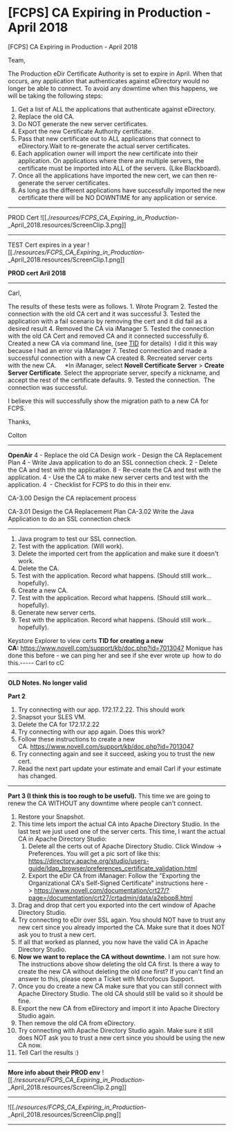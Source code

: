 # [FCPS] CA Expiring in Production - April 2018

\[FCPS\] CA Expiring in Production - April 2018

Team,

The Production eDir Certificate Authority is set to expire in April. When that occurs, any application that authenticates against eDirectory would no longer be able to connect. To avoid any downtime when this happens, we will be taking the following steps:

1. Get a list of ALL the applications that authenticate against eDirectory.
2. Replace the old CA.
3. Do NOT generate the new server certificates.
4. Export the new Certificate Authority certificate.
5. Pass that new certificate out to ALL applications that connect to eDirectory.Wait to re-generate the actual server certificates.
6. Each application owner will import the new certificate into their application. On applications where there are multiple servers, the certificate must be imported into ALL of the servers. (Like Blackboard).
7. Once all the applications have imported the new cert, we can then re-generate the server certificates.
8. As long as the different applications have successfully imported the new certificate there will be NO DOWNTIME for any application or service. 

* * *

PROD Cert
![[./_resources/FCPS_CA_Expiring_in_Production_-_April_2018.resources/ScreenClip.3.png]]

* * *

TEST Cert expires in a year
![[./_resources/FCPS_CA_Expiring_in_Production_-_April_2018.resources/ScreenClip.1.png]]

**PROD cert Aril 2018**

* * *

Carl,

The results of these tests were as follows.
1\. Wrote Program
2\. Tested the connection with the old CA cert and it was successful
3\. Tested the application with a fail scenario by removing the cert and it did fail as a desired result
4\. Removed the CA via iManager
5\. Tested the connection with the old CA Cert and removed CA and it connected successfully
6\. Created a new CA via command line, (see [TID](https://www.novell.com/support/kb/doc.php?id=7013047) for details)  I did it this way because I had an error via iManager
7\. Tested connection and made a successful connection with a new CA created
8\. Recreated server certs with the new CA.  
  \*In iManager, select **Novell Certificate Server** > **Create Server Certificate**. Select the appropriate server, specify a nickname, and accept the rest of the certificate defaults.
9\. Tested the connection.  The connection was successful.

I believe this will successfully show the migration path to a new CA for FCPS.

Thanks,

Colton

* * *

**OpenAir**
4 - Replace the old CA Design work - Design the CA Replacement Plan
4 - Write Java application to do an SSL connection check.
2 - Delete the CA and test with the application.
8 - Re-create the CA and test with the application.
4 - Use the CA to make new server certs and test with the application.
4  - Checklist for FCPS to do this in their env.

CA-3.00
Design the CA replacement process

CA-3.01 Design the CA Replacement Plan
CA-3.02 Write the Java Application to do an SSL connection check

* * *

1. Java program to test our SSL connection.
2. Test with the application. (Will work).
3. Delete the imported cert from the application and make sure it doesn't work.
4. Delete the CA.
5. Test with the application. Record what happens. (Should still work... hopefully).
6. Create a new CA.
7. Test with the application. Record what happens. (Should still work... hopefully).
8. Generate new server certs.
9. Test with the application. Record what happens. (Should still work... hopefully).

Keystore Explorer to view certs
**TID for creating a new CA:** <https://www.novell.com/support/kb/doc.php?id=7013047>
Monique has done this before - we can ping her and see if she ever wrote up  how to do this.----- Carl to cC

* * *

**OLD Notes. No longer valid**

**Part 2**

1. Try connecting with our app. 172.17.2.22. This should work
2. Snapsot your SLES VM.
3. Delete the CA for 172.17.2.22
4. Try connecting with our app again. Does this work?
5. Follow these instructions to create a new CA. <https://www.novell.com/support/kb/doc.php?id=7013047>
6. Try connecting again and see it succeed, asking you to trust the new cert.
7. Read the next part update your estimate and email Carl if your estimate has changed.

* * *

**Part 3 (I think this is too rough to be useful).**
This time we are going to renew the CA WITHOUT any downtime where people can't connect.

1. Restore your Snapshot.
2. This time lets import the actual CA into Apache Directory Studio. In the last test we just used one of the server certs. This time, I want the actual CA in Apache Directory Studio:
	1. Delete all the certs out of Apache Directory Studio. Click Window -> Preferences. You will get a pic sort of like this: <https://directory.apache.org/studio/users-guide/ldap_browser/preferences_certificate_validation.html>
	2. Export the eDir CA from iManager: Follow the "Exporting the Organizational CA's Self-Signed Certificate" instructions here -> <https://www.novell.com/documentation/crt27/?page=/documentation/crt27/crtadmin/data/a2ebop8.html>
3. Drag and drop that cert you exported into the cert window of Apache Directory Studio.
4. Try connecting to eDir over SSL again. You should NOT have to trust any new cert since you already imported the CA. Make sure that it does NOT ask you to trust a new cert.
5. If all that worked as planned, you now have the valid CA in Apache Directory Studio.
6. **Now we want to replace the CA without downtime.** I am not sure how. The instructions above show deleting the old CA first. Is there a way to create the new CA without deleting the old one first? If you can't find an answer to this, please open a Ticket with Microfocus Support.
7. Once you do create a new CA make sure that you can still connect with Apache Directory Studio. The old CA should still be valid so it should be fine.
8. Export the new CA from eDirectory and import it into Apache Directory Studio again.
9. Then remove the old CA from eDirectory.
10. Try connecting with Apache Directory Studio again. Make sure it still does NOT ask you to trust a new cert since you should be using the new CA now.
11. Tell Carl the results :)

* * *

**More info about their PROD env**
![[./_resources/FCPS_CA_Expiring_in_Production_-_April_2018.resources/ScreenClip.2.png]]

* * *

![[./_resources/FCPS_CA_Expiring_in_Production_-_April_2018.resources/ScreenClip.png]]

* * *

